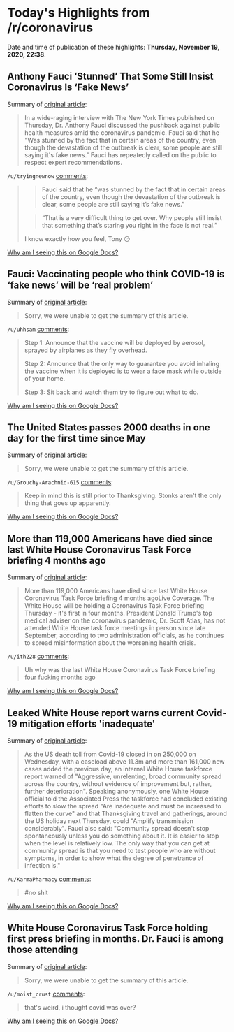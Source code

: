 # Today's Highlights from /r/coronavirus

Date and time of publication of these highlights: **Thursday, November 19, 2020, 22:38**.

## Anthony Fauci ‘Stunned’ That Some Still Insist Coronavirus Is ‘Fake News’

Summary of [original article](https://www.inquisitr.com/6390867/anthony-fauci-stunned-coronavirus-fake-news/):

> In a wide-raging interview with The New York Times published on Thursday, Dr. Anthony Fauci discussed the pushback against public health measures amid the coronavirus pandemic. Fauci said that he "Was stunned by the fact that in certain areas of the country, even though the devastation of the outbreak is clear, some people are still saying it's fake news." Fauci has repeatedly called on the public to respect expert recommendations.

`/u/tryingnewnow` [comments](https://www.reddit.com/r/Coronavirus/comments/jxctgw/anthony_fauci_stunned_that_some_still_insist/):

> >Fauci said that he “was stunned by the fact that in certain areas of the country, even though the devastation of the outbreak is clear, some people are still saying it’s fake news.”
> 
> >“That is a very difficult thing to get over. Why people still insist that something that’s staring you right in the face is not real.”
> 
> I know exactly how you feel, Tony 😔

[Why am I seeing this on Google Docs?](https://docs.google.com/document/d/1Dc6We63vOXIZsc0op-Bt4abqkYjXzOigalQqFxmvvbM/edit?usp=sharing)

## Fauci: Vaccinating people who think COVID-19 is ‘fake news’ will be ‘real problem’

Summary of [original article](https://www.kansascity.com/news/coronavirus/article247299294.html#storylink=rss):

> Sorry, we were unable to get the summary of this article.

`/u/uhhsam` [comments](https://www.reddit.com/r/Coronavirus/comments/jxdzui/fauci_vaccinating_people_who_think_covid19_is/):

> Step 1: Announce that the vaccine will be deployed by aerosol, sprayed by airplanes as they fly overhead.
> 
> Step 2: Announce that the only way to guarantee you avoid inhaling the vaccine when it is deployed is to wear a face mask while outside of your home.
> 
> Step 3: Sit back and watch them try to figure out what to do.

[Why am I seeing this on Google Docs?](https://docs.google.com/document/d/1Dc6We63vOXIZsc0op-Bt4abqkYjXzOigalQqFxmvvbM/edit?usp=sharing)

## The United States passes 2000 deaths in one day for the first time since May

Summary of [original article](https://www.worldometers.info/coronavirus/country/us/):

> Sorry, we were unable to get the summary of this article.

`/u/Grouchy-Arachnid-615` [comments](https://www.reddit.com/r/Coronavirus/comments/jxfkb1/the_united_states_passes_2000_deaths_in_one_day/):

> Keep in mind this is still prior to Thanksgiving. Stonks aren't the only thing that goes up apparently.

[Why am I seeing this on Google Docs?](https://docs.google.com/document/d/1Dc6We63vOXIZsc0op-Bt4abqkYjXzOigalQqFxmvvbM/edit?usp=sharing)

## More than 119,000 Americans have died since last White House Coronavirus Task Force briefing 4 months ago

Summary of [original article](https://www.nbcnews.com/news/us-news/live-blog/2020-11-19-covid-live-updates-n1248218/ncrd1248294#liveBlogHeader):

> More than 119,000 Americans have died since last White House Coronavirus Task Force briefing 4 months agoLive Coverage. The White House will be holding a Coronavirus Task Force briefing Thursday - it's first in four months. President Donald Trump's top medical adviser on the coronavirus pandemic, Dr. Scott Atlas, has not attended White House task force meetings in person since late September, according to two administration officials, as he continues to spread misinformation about the worsening health crisis.

`/u/ith228` [comments](https://www.reddit.com/r/Coronavirus/comments/jxbb1l/more_than_119000_americans_have_died_since_last/):

> Uh why was the last White House Coronavirus Task Force briefing four fucking months ago

[Why am I seeing this on Google Docs?](https://docs.google.com/document/d/1Dc6We63vOXIZsc0op-Bt4abqkYjXzOigalQqFxmvvbM/edit?usp=sharing)

## Leaked White House report warns current Covid-19 mitigation efforts 'inadequate'

Summary of [original article](https://www.theguardian.com/us-news/2020/nov/18/us-coronavirus-deaths-latest-toll-white-house-taskforce-report):

> As the US death toll from Covid-19 closed in on 250,000 on Wednesday, with a caseload above 11.3m and more than 161,000 new cases added the previous day, an internal White House taskforce report warned of "Aggressive, unrelenting, broad community spread across the country, without evidence of improvement but, rather, further deterioration". Speaking anonymously, one White House official told the Associated Press the taskforce had concluded existing efforts to slow the spread "Are inadequate and must be increased to flatten the curve" and that Thanksgiving travel and gatherings, around the US holiday next Thursday, could "Amplify transmission considerably". Fauci also said: "Community spread doesn't stop spontaneously unless you do something about it. It is easier to stop when the level is relatively low. The only way that you can get at community spread is that you need to test people who are without symptoms, in order to show what the degree of penetrance of infection is."

`/u/KarmaPharmacy` [comments](https://www.reddit.com/r/Coronavirus/comments/jx19oz/leaked_white_house_report_warns_current_covid19/):

> #no shit

[Why am I seeing this on Google Docs?](https://docs.google.com/document/d/1Dc6We63vOXIZsc0op-Bt4abqkYjXzOigalQqFxmvvbM/edit?usp=sharing)

## White House Coronavirus Task Force holding first press briefing in months. Dr. Fauci is among those attending

Summary of [original article](https://twitter.com/bnodesk/status/1329540260653633541?s=21):

> Sorry, we were unable to get the summary of this article.

`/u/moist_crust` [comments](https://www.reddit.com/r/Coronavirus/comments/jxbyg3/white_house_coronavirus_task_force_holding_first/):

> that's weird, i thought covid was over?

[Why am I seeing this on Google Docs?](https://docs.google.com/document/d/1Dc6We63vOXIZsc0op-Bt4abqkYjXzOigalQqFxmvvbM/edit?usp=sharing)

